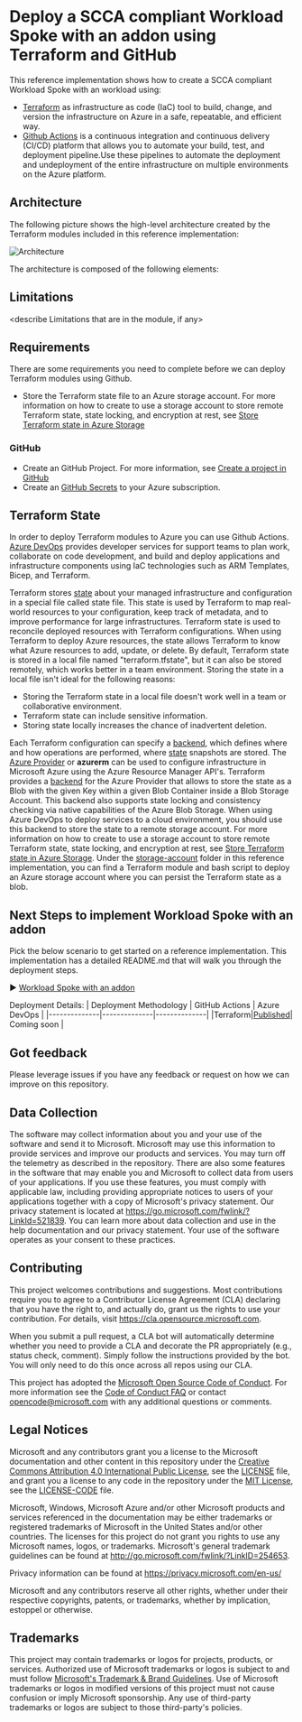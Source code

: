 # Deploy a SCCA compliant Workload Spoke with an <type of workload> addon using Terraform and GitHub #

This reference implementation shows how to create a SCCA compliant Workload Spoke with an <type of workload> workload using:

- [Terraform](https://www.terraform.io/intro/index.html) as infrastructure as code (IaC) tool to build, change, and version the infrastructure on Azure in a safe, repeatable, and efficient way.
- [Github Actions](https://docs.github.com/en/actions/learn-github-actions/understanding-github-actions) is a continuous integration and continuous delivery (CI/CD) platform that allows you to automate your build, test, and deployment pipeline.Use these pipelines to automate the deployment and undeployment of the entire infrastructure on multiple environments on the Azure platform.

## Architecture ##

The following picture shows the high-level architecture created by the Terraform modules included in this reference implementation:

![Architecture](./docs/images/normalized-architecture.png)

The architecture is composed of the following elements:

<describe resoureces that are in the module>

## Limitations ##

<describe Limitations that are in the module, if any>

## Requirements ##

There are some requirements you need to complete before we can deploy Terraform modules using Github.

- Store the Terraform state file to an Azure storage account. For more information on how to create to use a storage account to store remote Terraform state, state locking, and encryption at rest, see [Store Terraform state in Azure Storage](https://docs.microsoft.com/en-us/azure/developer/terraform/store-state-in-azure-storage?tabs=azure-cli)

### GitHub ##

- Create an GitHub Project. For more information, see [Create a project in GitHub](https://docs.github.com/en/issues/planning-and-tracking-with-projects/creating-projects/creating-a-project)
- Create an [GitHub Secrets](https://learn.microsoft.com/en-us/azure/developer/github/connect-from-azure?tabs=azure-portal%2Cwindows) to your Azure subscription.

## Terraform State ##

In order to deploy Terraform modules to Azure you can use Github Actions. [Azure DevOps](https://docs.microsoft.com/en-us/azure/devops/user-guide/what-is-azure-devops?view=azure-devops) provides developer services for support teams to plan work, collaborate on code development, and build and deploy applications and infrastructure components using IaC technologies such as ARM Templates, Bicep, and Terraform.

Terraform stores [state](https://www.terraform.io/docs/language/state/index.html) about your managed infrastructure and configuration in a special file called state file. This state is used by Terraform to map real-world resources to your configuration, keep track of metadata, and to improve performance for large infrastructures. Terraform state is used to reconcile deployed resources with Terraform configurations. When using Terraform to deploy Azure resources, the state allows Terraform to know what Azure resources to add, update, or delete. By default, Terraform state is stored in a local file named "terraform.tfstate", but it can also be stored remotely, which works better in a team environment. Storing the state in a local file isn't ideal for the following reasons:

- Storing the Terraform state in a local file doesn't work well in a team or collaborative environment.
- Terraform state can include sensitive information.
- Storing state locally increases the chance of inadvertent deletion.

Each Terraform configuration can specify a [backend](https://www.terraform.io/docs/language/settings/backends/index.html), which defines where and how operations are performed, where [state](https://www.terraform.io/docs/language/state/index.html) snapshots are stored. The [Azure Provider](https://registry.terraform.io/providers/hashicorp/azurerm/latest/docs) or **azurerm** can be used to configure infrastructure in Microsoft Azure using the Azure Resource Manager API's. Terraform provides a [backend](https://www.terraform.io/docs/language/settings/backends/azurerm.html) for the Azure Provider that allows to store the state as a Blob with the given Key within a given Blob Container inside a Blob Storage Account. This backend also supports state locking and consistency checking via native capabilities of the Azure Blob Storage. [](https://www.terraform.io/docs/language/settings/backends/azurerm.html) When using Azure DevOps to deploy services to a cloud environment, you should use this backend to store the state to a remote storage account. For more information on how to create to use a storage account to store remote Terraform state, state locking, and encryption at rest, see [Store Terraform state in Azure Storage](https://docs.microsoft.com/en-us/azure/developer/terraform/store-state-in-azure-storage?tabs=azure-cli). Under the [storage-account](./storage-account) folder in this reference implementation, you can find a Terraform module and bash script to deploy an Azure storage account where you can persist the Terraform state as a blob.

## Next Steps to implement Workload Spoke with an <type of workload> addon ##

Pick the below scenario to get started on a reference implementation. This implementation has a detailed README.md that will walk you through the deployment steps.

:arrow_forward: [Workload Spoke with an <type of workload> addon](/infrastructure/README.md)

Deployment Details:
| Deployment Methodology | GitHub Actions | Azure DevOps |
|--------------|--------------|--------------|
|Terraform|[Published](./docs/04-e2e-githubaction.md)| Coming soon |

## Got feedback ##

Please leverage issues if you have any feedback or request on how we can improve on this repository.

## Data Collection ##

The software may collect information about you and your use of the software and send it to Microsoft. Microsoft may use this information to provide services and improve our products and services. You may turn off the telemetry as described in the repository. There are also some features in the software that may enable you and Microsoft to collect data from users of your applications. If you use these features, you must comply with applicable law, including providing appropriate notices to users of your applications together with a copy of Microsoft's privacy statement. Our privacy statement is located at <https://go.microsoft.com/fwlink/?LinkId=521839>. You can learn more about data collection and use in the help documentation and our privacy statement. Your use of the software operates as your consent to these practices.

## Contributing ##

This project welcomes contributions and suggestions.  Most contributions require you to agree to a
Contributor License Agreement (CLA) declaring that you have the right to, and actually do, grant us
the rights to use your contribution. For details, visit https://cla.opensource.microsoft.com.

When you submit a pull request, a CLA bot will automatically determine whether you need to provide
a CLA and decorate the PR appropriately (e.g., status check, comment). Simply follow the instructions
provided by the bot. You will only need to do this once across all repos using our CLA.

This project has adopted the [Microsoft Open Source Code of Conduct](https://opensource.microsoft.com/codeofconduct/).
For more information see the [Code of Conduct FAQ](https://opensource.microsoft.com/codeofconduct/faq/) or
contact [opencode@microsoft.com](mailto:opencode@microsoft.com) with any additional questions or comments.

## Legal Notices ##

Microsoft and any contributors grant you a license to the Microsoft documentation and other content
in this repository under the [Creative Commons Attribution 4.0 International Public License](https://creativecommons.org/licenses/by/4.0/legalcode),
see the [LICENSE](LICENSE) file, and grant you a license to any code in the repository under the [MIT License](https://opensource.org/licenses/MIT), see the
[LICENSE-CODE](LICENSE-CODE) file.

Microsoft, Windows, Microsoft Azure and/or other Microsoft products and services referenced in the documentation
may be either trademarks or registered trademarks of Microsoft in the United States and/or other countries.
The licenses for this project do not grant you rights to use any Microsoft names, logos, or trademarks.
Microsoft's general trademark guidelines can be found at http://go.microsoft.com/fwlink/?LinkID=254653.

Privacy information can be found at https://privacy.microsoft.com/en-us/

Microsoft and any contributors reserve all other rights, whether under their respective copyrights, patents,
or trademarks, whether by implication, estoppel or otherwise.

## Trademarks ##

This project may contain trademarks or logos for projects, products, or services. Authorized use of Microsoft
trademarks or logos is subject to and must follow
[Microsoft's Trademark & Brand Guidelines](https://www.microsoft.com/legal/intellectualproperty/trademarks/usage/general).
Use of Microsoft trademarks or logos in modified versions of this project must not cause confusion or imply Microsoft sponsorship.
Any use of third-party trademarks or logos are subject to those third-party's policies.
